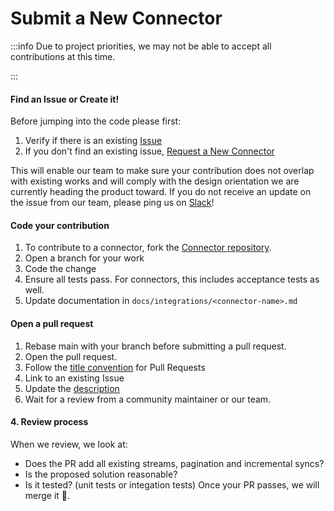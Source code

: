 # Submit a New Connector

:::info
Due to project priorities, we may not be able to accept all contributions at this time.

:::

#### Find an Issue or Create it!

Before jumping into the code please first:

1. Verify if there is an existing [Issue](https://github.com/airbytehq/airbyte/issues?q=is%3Aopen+is%3Aissue+label%3Aarea%2Fconnectors+-label%3Aneeds-triage+label%3Acommunity)
2. If you don't find an existing issue, [Request a New Connector](https://github.com/airbytehq/airbyte/issues/new?assignees=&labels=area%2Fconnectors%2Cnew-connector&projects=&template=5-feature-new-connector.yaml)

This will enable our team to make sure your contribution does not overlap with existing works and will comply with the design orientation we are currently heading the product toward. If you do not receive an update on the issue from our team, please ping us on [Slack](https://slack.airbyte.io)!

#### Code your contribution

1. To contribute to a connector, fork the [Connector repository](https://github.com/airbytehq/airbyte).
2. Open a branch for your work
3. Code the change
4. Ensure all tests pass. For connectors, this includes acceptance tests as well.
5. Update documentation in `docs/integrations/<connector-name>.md`

#### Open a pull request

1. Rebase main with your branch before submitting a pull request.
2. Open the pull request.
3. Follow the [title convention](./resources/pull-requests-handbook.md#pull-request-title-convention) for Pull Requests
4. Link to an existing Issue
5. Update the [description](./resources/pull-requests-handbook.md#descriptions)
6. Wait for a review from a community maintainer or our team.

#### 4. Review process

When we review, we look at:

- ‌Does the PR add all existing streams, pagination and incremental syncs?
- Is the proposed solution reasonable?
- Is it tested? \(unit tests or integation tests\)
  ‌Once your PR passes, we will merge it 🎉.
